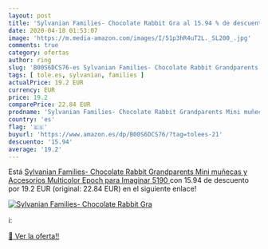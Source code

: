 ```yaml
---
layout: post
title: 'Sylvanian Families- Chocolate Rabbit Gra al 15.94 % de descuento'
date: 2020-04-18 01:53:07
image: 'https://m.media-amazon.com/images/I/51p3hR4uT2L._SL200_.jpg'
comments: true
category: ofertas
author: ring
slug: 'B00S6DCS76-es Sylvanian Families- Chocolate Rabbit Grandparents Mini...'
tags: [ tole.es, sylvanian, families ]
actualPrice: 19.2 EUR
currency: EUR
price: 19.2
comparePrice: 22.84 EUR
prodname: 'Sylvanian Families- Chocolate Rabbit Grandparents Mini muñecas y Accesorios  Multicolor  Epoch para Imaginar 5190 '
country: 'es'
flag: '🇪🇸'
buyurl: 'https://www.amazon.es/dp/B00S6DCS76/?tag=tolees-21'
descuento: '15.94'
average: '19.2'
---
```


Está [Sylvanian Families- Chocolate Rabbit Grandparents Mini muñecas y Accesorios  Multicolor  Epoch para Imaginar 5190 ](https://www.amazon.es/dp/B00S6DCS76/?tag=tolees-21) con 15.94 de descuento por 19.2 EUR (original: 22.84 EUR) en el siguiente enlace!

[![Sylvanian Families- Chocolate Rabbit Gra](https://m.media-amazon.com/images/I/51p3hR4uT2L._SL200_.jpg)](https://www.amazon.es/dp/B00S6DCS76/?tag=tolees-21)

ℹ️:


[🛒 Ver la oferta!!](https://www.amazon.es/dp/B00S6DCS76/?tag=tolees-21)
